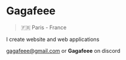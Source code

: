 <!---<img src="https://github.com/Gagafeee/Gagafeee/assets/64372089/67019840-20f0-4554-986e-c68f71295202" alt="Icon" width="286" height="256" align="left">--->

# Gagafeee
> 🇫🇷 Paris - France

I create website and web applications

<a href="mailto:gagafeee@gmail.com">gagafeee@gmail.com</a> or <b>Gagafeee</b> on discord

<!---
Gagafeee/Gagafeee is a ✨ special ✨ repository because its `README.md` (this file) appears on your GitHub profile.
You can click the Preview link to take a look at your changes.
--->
